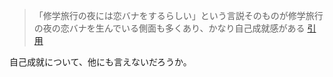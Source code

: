 > 「修学旅行の夜には恋バナをするらしい」という言説そのものが修学旅行の夜の恋バナを生んでいる側面も多くあり、かなり自己成就感がある [引用](https://x.com/GainenHandler/status/1853065445416599915)
> 

自己成就について、他にも言えないだろうか。